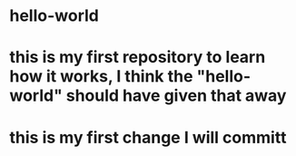 # hello-world 
# this is my first repository to learn how it works, I think the "hello-world" should have given that away
# this is my first change I will committ
